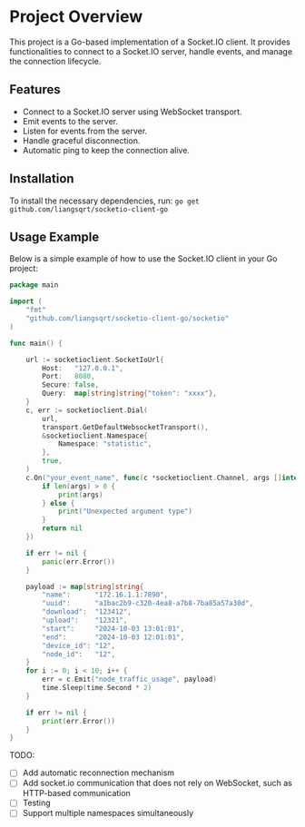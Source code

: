 
# Project Overview

This project is a Go-based implementation of a Socket.IO client. It provides functionalities to connect to a Socket.IO server, handle events, and manage the connection lifecycle.

## Features

- Connect to a Socket.IO server using WebSocket transport.
- Emit events to the server.
- Listen for events from the server.
- Handle graceful disconnection.
- Automatic ping to keep the connection alive.

## Installation

To install the necessary dependencies, run: `go get github.com/liangsqrt/socketio-client-go`
## Usage Example

Below is a simple example of how to use the Socket.IO client in your Go project:

```go
package main

import (
	"fmt"
	"github.com/liangsqrt/socketio-client-go/socketio"
)

func main() {

	url := socketioclient.SocketIoUrl{
		Host:   "127.0.0.1",
		Port:   8080,
		Secure: false,
		Query:  map[string]string{"token": "xxxx"},
	}
	c, err := socketioclient.Dial(
		url,
		transport.GetDefaultWebsocketTransport(),
		&socketioclient.Namespace{
			Namespace: "statistic",
		},
		true,
	)
	c.On("your_event_name", func(c *socketioclient.Channel, args []interface{}) error {
		if len(args) > 0 {
			print(args)
		} else {
			print("Unexpected argument type")
		}
		return nil
	})

	if err != nil {
		panic(err.Error())
	}

	payload := map[string]string{
		"name":      "172.16.1.1:7890",
		"uuid":      "a1bac2b9-c320-4ea8-a7b8-7ba85a57a30d",
		"download":  "123412",
		"upload":    "12321",
		"start":     "2024-10-03 13:01:01",
		"end":       "2024-10-03 12:01:01",
		"device_id": "12",
		"node_id":   "12",
	}
	for i := 0; i < 10; i++ {
		err = c.Emit("node_traffic_usage", payload)
		time.Sleep(time.Second * 2)
	}

	if err != nil {
		print(err.Error())
	}
}
```
    
TODO:
- [ ] Add automatic reconnection mechanism
- [ ] Add socket.io communication that does not rely on WebSocket, such as HTTP-based communication
- [ ] Testing
- [ ] Support multiple namespaces simultaneously
